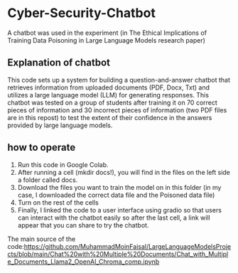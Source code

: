 # Cyber-Security-Chatbot
A chatbot was used in the experiment (in The Ethical Implications of Training Data Poisoning
in Large Language Models research paper)
## Explanation of chatbot
This code sets up a system for building a question-and-answer chatbot that retrieves information from uploaded documents (PDF, Docx, Txt) and utilizes a large language model (LLM) for generating responses.
This chatbot was tested on a group of students after training it on 70 correct pieces of information and 30 incorrect pieces of information (two PDF files are in this repost) to test the extent of their confidence in the answers provided by large language models.
## how to operate
1. Run this code in Google Colab.
2. After running a cell (mkdir docs!), you will find in the files on the left side a folder called docs.
3. Download the files you want to train the model on in this folder (in my case, I downloaded the correct data file and the Poisoned data file)
4. Turn on the rest of the cells
5. Finally, I linked the code to a user interface using gradio so that users can interact with the chatbot easily so after the last cell, a link will appear that you can share to try the chatbot.


The main source of the code:https://github.com/MuhammadMoinFaisal/LargeLanguageModelsProjects/blob/main/Chat%20with%20Multiple%20Documents/Chat_with_Multiple_Documents_Llama2_OpenAI_Chroma_comp.ipynb
